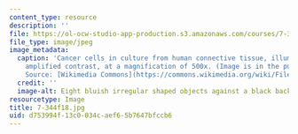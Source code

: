 ```yaml
---
content_type: resource
description: ''
file: https://ol-ocw-studio-app-production.s3.amazonaws.com/courses/7-344-cellular-metabolism-and-cancer-nature-or-nurture-fall-2018/d753994f13c0034caef65b7647bfccb6_7-344f18.jpg
file_type: image/jpeg
image_metadata:
  caption: 'Cancer cells in culture from human connective tissue, illuminated by darkfield
    amplified contrast, at a magnification of 500x. (Image is in the public domain.
    Source: [Wikimedia Commons](https://commons.wikimedia.org/wiki/File:Cancer_cells_(1).jpg).)'
  credit: ''
  image-alt: Eight bluish irregular shaped objects against a black background.
resourcetype: Image
title: 7-344f18.jpg
uid: d753994f-13c0-034c-aef6-5b7647bfccb6
---
```

